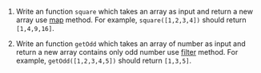 1. Write an function `square` which takes an array as input and return a new array use [map](https://developer.mozilla.org/en-US/docs/Web/JavaScript/Reference/Global_Objects/Array/map) method. 
For example, `square([1,2,3,4])` should return `[1,4,9,16]`.
 
2. Write an function `getOdd` which takes an array of number as input and return a new array contains only odd number use [filter](https://developer.mozilla.org/en-US/docs/Web/JavaScript/Reference/Global_Objects/Array/filter) method. 
For example, `getOdd([1,2,3,4,5])` should return `[1,3,5]`.
